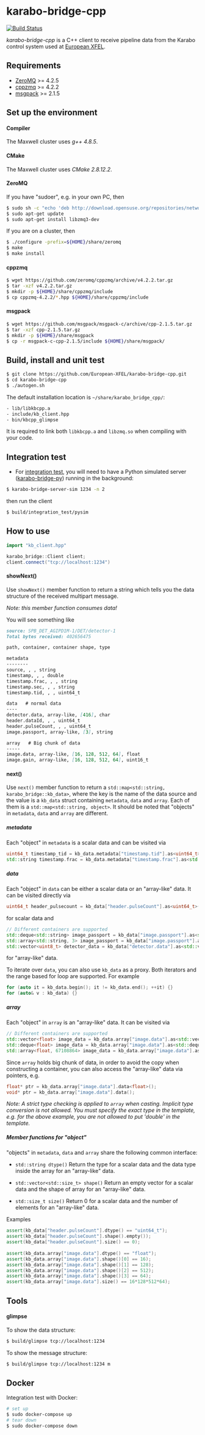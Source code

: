 # karabo-bridge-cpp

[![Build Status](https://travis-ci.org/European-XFEL/karabo-bridge-cpp.svg?branch=master)](https://travis-ci.org/European-XFEL/karabo-bridge-cpp)

*karabo-bridge-cpp* is a C++ client to receive pipeline data from the Karabo control system used at [European XFEL](https://www.xfel.eu/).

## Requirements

 - [ZeroMQ](http://zeromq.org/) >= 4.2.5
 - [cppzmq](https://github.com/zeromq/cppzmq) >= 4.2.2
 - [msgpack](https://msgpack.org/index.html) >= 2.1.5

## Set up the environment

#### Compiler
The Maxwell cluster uses *g++ 4.8.5*.

#### CMake
The Maxwell cluster uses *CMake 2.8.12.2*.

#### ZeroMQ

If you have "sudoer", e.g. in your own PC, then
```sh
$ sudo sh -c "echo 'deb http://download.opensuse.org/repositories/network:/messaging:/zeromq:/release-stable/xUbuntu_16.04/ /' > /etc/apt/sources.list.d/network:messaging:zeromq:release-stable.list"
$ sudo apt-get update
$ sudo apt-get install libzmq3-dev
```

If you are on a cluster, then

```sh
$ ./configure -prefix=${HOME}/share/zeromq
$ make
$ make install
```

#### cppzmq

```sh
$ wget https://github.com/zeromq/cppzmq/archive/v4.2.2.tar.gz
$ tar -xzf v4.2.2.tar.gz
$ mkdir -p ${HOME}/share/cppzmq/include
$ cp cppzmq-4.2.2/*.hpp ${HOME}/share/cppzmq/include
```

#### msgpack

```sh
$ wget https://github.com/msgpack/msgpack-c/archive/cpp-2.1.5.tar.gz
$ tar -xzf cpp-2.1.5.tar.gz
$ mkdir -p ${HOME}/share/msgpack
$ cp -r msgpack-c-cpp-2.1.5/include ${HOME}/share/msgpack/
```

## Build, install and unit test

```sh
$ git clone https://github.com/European-XFEL/karabo-bridge-cpp.git
$ cd karabo-bridge-cpp
$ ./autogen.sh
```

The default installation location is `~/share/karabo_bridge_cpp/`:
```sh
- lib/libkbcpp.a
- include/kb_client.hpp
- bin/kbcpp_glimpse
```

It is required to link both `libkbcpp.a` and `libzmq.so` when compiling with your code.

## Integration test

- For [integration test](./integration_test), you will need to have a Python simulated server ([karabo-bridge-py]()) running in the background:

```sh
$ karabo-bridge-server-sim 1234 -n 2
```

then run the client

```sh
$ build/integration_test/pysim
```

## How to use

```c++
import "kb_client.hpp"

karabo_bridge::Client client;
client.connect("tcp://localhost:1234")
```

#### showNext()

Use `showNext()` member function to return a string which tells you the data structure of the received multipart message.

*Note: this member function consumes data!*

You will see something like

```md
source: SPB_DET_AGIPD1M-1/DET/detector-1
Total bytes received: 402656475

path, container, container shape, type

metadata
--------
source, , , string
timestamp, , , double
timestamp.frac, , , string
timestamp.sec, , , string
timestamp.tid, , , uint64_t

data   # normal data
----
detector.data, array-like, [416], char
header.dataId, , , uint64_t
header.pulseCount, , , uint64_t
image.passport, array-like, [3], string

array   # Big chunk of data
-----
image.data, array-like, [16, 128, 512, 64], float
image.gain, array-like, [16, 128, 512, 64], uint16_t
```

#### next()

Use `next()` member function to return a `std::map<std::string, karabo_bridge::kb_data>`, where the key is the name of the data source and the value is a `kb_data` struct containing `metadata`, `data` and `array`. Each of them is a `std::map<std::string, object>`. It should be noted that "objects" in `metadata`, `data` and `array` are different.

##### metadata
Each "object" in `metadata` is a scalar data and can be visited via
```c++
uint64_t timestamp_tid = kb_data.metadata["timestamp.tid"].as<uint64_t>();
std::string timestamp.frac = kb_data.metadata["timestamp.frac"].as<std::string>();
```

##### data
Each "object" in `data` can be either a scalar data or an "array-like" data. It can be visited directly via
```c++
uint64_t header_pulsecount = kb_data["header.pulseCount"].as<uint64_t>();
```
for scalar data and
```c++
// Different containers are supported
std::deque<std::string> image_passport = kb_data["image.passport"].as<std::deque<std::string>>();
std::array<std::string, 3> image_passport = kb_data["image.passport"].as<std::array<std::string>, 3>();
std::vector<uint8_t> detector_data = kb_data["detector.data"].as<std::vector<uint8_t>>();
```
for "array-like" data.

To iterate over `data`, you can also use `kb_data` as a proxy. Both iterators and the range based for loop are supported. For example
```c++
for (auto it = kb_data.begin(); it != kb_data.end(); ++it) {}
for (auto& v : kb_data) {}
```


##### array
Each "object" in `array` is an "array-like" data. It can be visited via
```c++
// Different containers are supported
std::vector<float> image_data = kb_data.array["image.data"].as<std::vector<float>>();
std::deque<float> image_data = kb_data.array["image.data"].as<std::deque<float>>();
std::array<float, 67108864> image_data = kb_data.array["image.data"].as<std::array<float, 67108864>>();
```
Since `array` holds big chunk of data, in order to avoid the copy when constructing a container, you can also access the "array-like" data via pointers, e.g.
```c++
float* ptr = kb_data.array["image.data"].data<float>();
void* ptr = kb_data.array["image.data"].data();
```
*Note: A strict type checking is applied to `array` when casting. Implicit type conversion is not allowed. You must specify the exact type in the template, e.g. for the above example, you are not allowed to put 'double' in the template.*

##### Member functions for "object"

"objects" in `metadata`, `data` and `array` share the following common interface:

- `std::string dtype()`
Return the type for a scalar data and the data type inside the array for an "array-like" data.

- `std::vector<std::size_t> shape()`
Return an empty vector for a scalar data and the shape of array for an "array-like" data.

- `std::size_t size()`
Return 0 for a scalar data and the number of elements for an "array-like" data.

Examples
```c++
assert(kb_data["header.pulseCount"].dtype() == "uint64_t");
assert(kb_data["header.pulseCount"].shape().empty());
assert(kb_data["header.pulseCount"].size() == 0);
 
assert(kb_data.array["image.data"].dtype() == "float");
assert(kb_data.array["image.data"].shape()[0] == 16);
assert(kb_data.array["image.data"].shape()[1] == 128);
assert(kb_data.array["image.data"].shape()[2] == 512);
assert(kb_data.array["image.data"].shape()[3] == 64);
assert(kb_data.array["image.data"].size() == 16*128*512*64);
```

## Tools

#### glimpse

To show the data structure:
```sh
$ build/glimpse tcp://localhost:1234
```
To show the message structure:
```sh
$ build/glimpse tcp://localhost:1234 m
```

## Docker

Integration test with Docker:

```sh
# set up
$ sudo docker-compose up
# tear down
$ sudo docker-compose down
```

